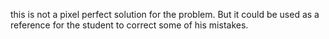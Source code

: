 this is not a pixel perfect solution for the problem. But it could be used as a reference for the student to correct some of his mistakes.
